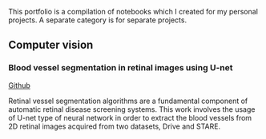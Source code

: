 This portfolio is a compilation of notebooks which I created for my personal projects. A separate category is for separate projects.

## Computer vision

### Blood vessel segmentation in retinal images using U-net

[Github](https://github.com/sorinteodor97/Blood-vessel-segmentation)

Retinal vessel segmentation algorithms are a fundamental component of automatic retinal disease screening systems. This work involves the usage of U-net type of neural network in order to extract the blood vessels from 2D retinal images acquired from two datasets, Drive and STARE.
